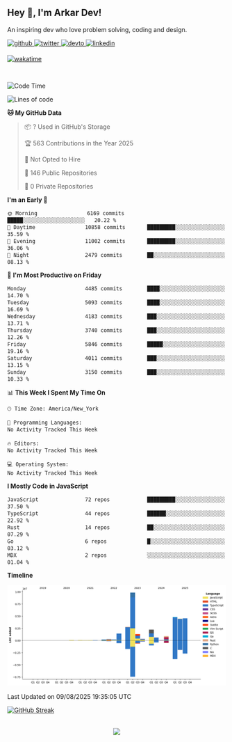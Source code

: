 ## Hey 👋, I'm Arkar Dev!  

An inspiring dev who love problem solving, coding and design.

<a href="https://github.com/Riley1101" target="_blank">
<img src=https://img.shields.io/badge/github-%2324292e.svg?&style=for-the-badge&logo=github&logoColor=white alt=github style="margin-bottom: 5px;" />
</a>
<a href="https://twitter.com/arkardev" target="_blank">
<img src=https://img.shields.io/badge/twitter-%2300acee.svg?&style=for-the-badge&logo=twitter&logoColor=white alt=twitter style="margin-bottom: 5px;" />
</a>
<a href="https://dev.to/riley1101" target="_blank">
<img src=https://img.shields.io/badge/dev.to-%2308090A.svg?&style=for-the-badge&logo=dev.to&logoColor=white alt=devto style="margin-bottom: 5px;" />
</a>
<a href="https://linkedin.com/in/arkar-kaung-myat" target="_blank">
<img src=https://img.shields.io/badge/linkedin-%231E77B5.svg?&style=for-the-badge&logo=linkedin&logoColor=white alt=linkedin style="margin-bottom: 5px;" />
</a>
  
[![wakatime](https://wakatime.com/badge/user/cf23b6e3-75f8-4c04-b0e3-273191c8d2ec.svg)](https://wakatime.com/@cf23b6e3-75f8-4c04-b0e3-273191c8d2ec)

<br/>

<!--START_SECTION:waka-->
![Code Time](http://img.shields.io/badge/Code%20Time-1%2C414%20hrs%2020%20mins-blue)

![Lines of code](https://img.shields.io/badge/From%20Hello%20World%20I%27ve%20Written-34.1%20million%20lines%20of%20code-blue)

**🐱 My GitHub Data** 

> 📦 ? Used in GitHub's Storage 
 > 
> 🏆 563 Contributions in the Year 2025
 > 
> 🚫 Not Opted to Hire
 > 
> 📜 146 Public Repositories 
 > 
> 🔑 0 Private Repositories 
 > 
**I'm an Early 🐤** 

```text
🌞 Morning                6169 commits        █████░░░░░░░░░░░░░░░░░░░░   20.22 % 
🌆 Daytime                10858 commits       █████████░░░░░░░░░░░░░░░░   35.59 % 
🌃 Evening                11002 commits       █████████░░░░░░░░░░░░░░░░   36.06 % 
🌙 Night                  2479 commits        ██░░░░░░░░░░░░░░░░░░░░░░░   08.13 % 
```
📅 **I'm Most Productive on Friday** 

```text
Monday                   4485 commits        ████░░░░░░░░░░░░░░░░░░░░░   14.70 % 
Tuesday                  5093 commits        ████░░░░░░░░░░░░░░░░░░░░░   16.69 % 
Wednesday                4183 commits        ███░░░░░░░░░░░░░░░░░░░░░░   13.71 % 
Thursday                 3740 commits        ███░░░░░░░░░░░░░░░░░░░░░░   12.26 % 
Friday                   5846 commits        █████░░░░░░░░░░░░░░░░░░░░   19.16 % 
Saturday                 4011 commits        ███░░░░░░░░░░░░░░░░░░░░░░   13.15 % 
Sunday                   3150 commits        ███░░░░░░░░░░░░░░░░░░░░░░   10.33 % 
```


📊 **This Week I Spent My Time On** 

```text
🕑︎ Time Zone: America/New_York

💬 Programming Languages: 
No Activity Tracked This Week

🔥 Editors: 
No Activity Tracked This Week

💻 Operating System: 
No Activity Tracked This Week
```

**I Mostly Code in JavaScript** 

```text
JavaScript               72 repos            █████████░░░░░░░░░░░░░░░░   37.50 % 
TypeScript               44 repos            ██████░░░░░░░░░░░░░░░░░░░   22.92 % 
Rust                     14 repos            ██░░░░░░░░░░░░░░░░░░░░░░░   07.29 % 
Go                       6 repos             █░░░░░░░░░░░░░░░░░░░░░░░░   03.12 % 
MDX                      2 repos             ░░░░░░░░░░░░░░░░░░░░░░░░░   01.04 % 
```



**Timeline**

![Lines of Code chart](https://raw.githubusercontent.com/Riley1101/Riley1101/main/assets/bar_graph.png)


 Last Updated on 09/08/2025 19:35:05 UTC
<!--END_SECTION:waka-->

[![GitHub Streak](https://streak-stats.demolab.com?user=Riley1101)](https://git.io/streak-stats)
  
<br/>  
<div align="center">
<img src="https://komarev.com/ghpvc/?username=Riley1101&&style=flat-square" align="center" />
</div>  

